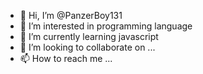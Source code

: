 - 👋 Hi, I’m @PanzerBoy131
- 👀 I’m interested in programming language
- 🌱 I’m currently learning javascript
- 💞️ I’m looking to collaborate on ...
- 📫 How to reach me ...

<!---
PanzerBoy131/PanzerBoy131 is a ✨ special ✨ repository because its `README.md` (this file) appears on your GitHub profile.
You can click the Preview link to take a look at your changes.
--->
